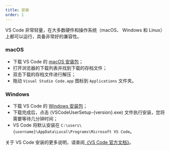 ```yaml
---
title: 安装
order: 1
---
```


VS Code 非常轻量，在大多数硬件和操作系统（macOS、 Windows 和 Linux）上都可以运行，具备非常好的兼容性。

### macOS

- 下载 VS Code 的 [macOS 安装包](https://go.microsoft.com/fwlink/?LinkID=534106)；
- 打开浏览器的下载列表并找到下载的存档文件；
- 双击下载的存档文件进行解压；
- 拖动 `Visual Studio Code.app` 图标到 `Applications` 文件夹。

### Windows

- 下载 VS Code 的 [Windows 安装包](https://go.microsoft.com/fwlink/?LinkID=534107)；
- 下载完成后，点击 (VSCodeUserSetup-{version}.exe) 文件执行安装，您将需要等待几分钟时间；
- VS Code 将默认安装在 `C:\users\{username}\AppData\Local\Programs\Microsoft VS Code`。

关于 VS Code 安装的更多说明，请查阅[《VS Code 官方文档》](https://code.visualstudio.com/docs/setup/setup-overview)。